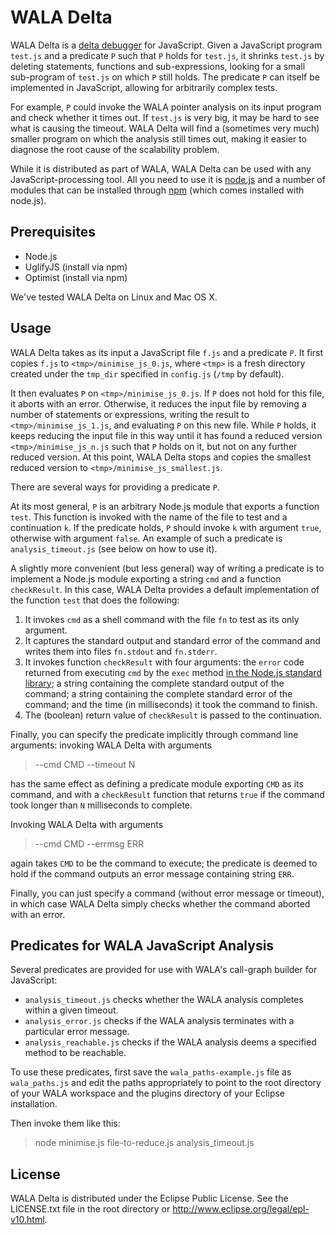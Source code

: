 WALA Delta
==========

WALA Delta is a [delta debugger](http://www.st.cs.uni-saarland.de/dd/) for JavaScript. Given a JavaScript program `test.js` and a predicate `P` such that `P` holds for `test.js`, it shrinks `test.js` by deleting statements, functions and sub-expressions, looking for a small sub-program of `test.js` on which `P` still holds. The predicate `P` can itself be implemented in JavaScript, allowing for arbitrarily complex tests.

For example, `P` could invoke the WALA pointer analysis on its input program and check whether it times out. If `test.js` is very big, it may be hard to see what is causing the timeout. WALA Delta will find a (sometimes very much) smaller program on which the analysis still times out, making it easier to diagnose the root cause of the scalability problem.

While it is distributed as part of WALA, WALA Delta can be used with any JavaScript-processing tool. All you need to use it is [node.js](http://nodejs.org/) and a number of modules that can be installed through [npm](http://npmjs.org/) (which comes installed with node.js).

Prerequisites
--------------
- Node.js
- UglifyJS (install via npm)
- Optimist (install via npm)

We've tested WALA Delta on Linux and Mac OS X.  

Usage
-----

WALA Delta takes as its input a JavaScript file `f.js` and a predicate `P`. It first copies `f.js` to `<tmp>/minimise_js_0.js`, where `<tmp>` is a fresh directory created under the `tmp_dir` specified in `config.js` (`/tmp` by default).

It then evaluates `P` on `<tmp>/minimise_js_0.js`. If `P` does not hold for this file, it aborts with an error. Otherwise, it reduces the input file by removing a number of statements or expressions, writing the result to `<tmp>/minimise_js_1.js`, and evaluating `P` on this new file. While `P` holds, it keeps reducing the input file in this way until it has found a reduced version `<tmp>/minimise_js_n.js` such that `P` holds on it, but not on any further reduced version. At this point, WALA Delta stops and copies the smallest reduced version to `<tmp>/minimise_js_smallest.js`.

There are several ways for providing a predicate `P`.

At its most general, `P` is an arbitrary Node.js module that exports a function `test`. This function is invoked with the name of the file to test and a continuation `k`. If the predicate holds, `P` should invoke `k` with argument `true`, otherwise with argument `false`. An example of such a predicate is `analysis_timeout.js` (see below on how to use it).

A slightly more convenient (but less general) way of writing a predicate is to implement a Node.js module exporting a string `cmd` and a function `checkResult`. In this case, WALA Delta provides a default implementation of the function `test` that does the following:

  1. It invokes `cmd` as a shell command with the file `fn` to test as its only argument.
  2. It captures the standard output and standard error of the command and writes them into files `fn.stdout` and `fn.stderr`.
  3. It invokes function `checkResult` with four arguments: the `error` code returned from executing `cmd` by the `exec` method [in the Node.js standard library](http://nodejs.org/api/child_process.html#child_process_child_process_exec_command_options_callback); a string containing the complete standard output of the command; a string containing the complete standard error of the command; and the time (in milliseconds) it took the command to finish.
  4. The (boolean) return value of `checkResult` is passed to the continuation.

Finally, you can specify the predicate implicitly through command line arguments: invoking WALA Delta with arguments

> --cmd CMD --timeout N

has the same effect as defining a predicate module exporting `CMD` as its command, and with a `checkResult` function that returns `true` if the command took longer than `N` milliseconds to complete.

Invoking WALA Delta with arguments

> --cmd CMD --errmsg ERR

again takes `CMD` to be the command to execute; the predicate is deemed to hold if the command outputs an error message containing string `ERR`.

Finally, you can just specify a command (without error message or timeout), in which case WALA Delta simply checks whether the command aborted with an error.

Predicates for WALA JavaScript Analysis
---------------------------------------

Several predicates are provided for use with WALA's call-graph builder for JavaScript:

* `analysis_timeout.js` checks whether the WALA analysis completes within a given timeout.
* `analysis_error.js` checks if the WALA analysis terminates with a particular error message.
* `analysis_reachable.js` checks if the WALA analysis deems a specified method to be reachable.

To use these predicates, first save the `wala_paths-example.js` file as `wala_paths.js` and edit the paths appropriately to point to the root directory of your WALA workspace and the plugins directory of your Eclipse installation.

Then invoke them like this:

> node minimise.js file-to-reduce.js analysis_timeout.js

License
-------

WALA Delta is distributed under the Eclipse Public License.  See the LICENSE.txt file in the root directory or <a href="http://www.eclipse.org/legal/epl-v10.html">http://www.eclipse.org/legal/epl-v10.html</a>.  
